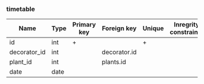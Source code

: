 ### timetable


|Name|Type|Primary key|Foreign key|Unique|Inregrity constraints|
|----|----|-----------|-----------|------|---------------------|
|id|int|+||+||
|decorator_id|int||decorator.id|||
|plant_id|int||plants.id|||
|date|date||||
